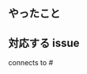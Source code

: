 ## やったこと



## 対応する issue

<!--
connects to #nnn みたいに書くと、Waffle.io でその issue と PR をくっつけて表示してくれます
-->

connects to #
